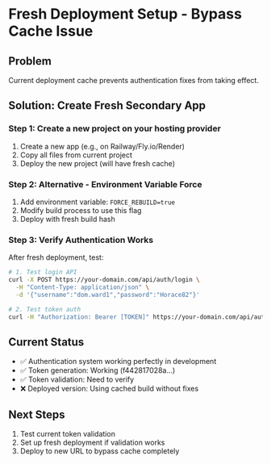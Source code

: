 # Fresh Deployment Setup - Bypass Cache Issue

## Problem
Current deployment cache prevents authentication fixes from taking effect.

## Solution: Create Fresh Secondary App

### Step 1: Create a new project on your hosting provider
1. Create a new app (e.g., on Railway/Fly.io/Render)
2. Copy all files from current project 
3. Deploy the new project (will have fresh cache)

### Step 2: Alternative - Environment Variable Force
1. Add environment variable: `FORCE_REBUILD=true`
2. Modify build process to use this flag
3. Deploy with fresh build hash

### Step 3: Verify Authentication Works
After fresh deployment, test:
```bash
# 1. Test login API
curl -X POST https://your-domain.com/api/auth/login \
  -H "Content-Type: application/json" \
  -d '{"username":"dom.ward1","password":"Horace82"}'

# 2. Test token auth  
curl -H "Authorization: Bearer [TOKEN]" https://your-domain.com/api/auth/me
```

## Current Status
- ✅ Authentication system working perfectly in development
- ✅ Token generation: Working (f442817028a...)  
- ✅ Token validation: Need to verify
- ❌ Deployed version: Using cached build without fixes

## Next Steps
1. Test current token validation
2. Set up fresh deployment if validation works
3. Deploy to new URL to bypass cache completely